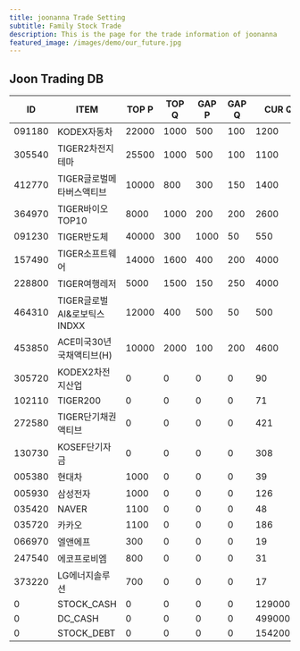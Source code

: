 ```yaml
---
title: joonanna Trade Setting
subtitle: Family Stock Trade
description: This is the page for the trade information of joonanna
featured_image: /images/demo/our_future.jpg
---
```


## Joon Trading DB

|ID|ITEM |TOP P|TOP Q|GAP P|GAP Q|CUR Q|
|--|-----|--|--|--|--|--|
|091180|KODEX자동차|22000|1000|500|100|1200|
|305540|TIGER2차전지테마|25500|1000|500|100|1100|
|412770|TIGER글로벌메타버스액티브|10000|800|300|150|1400| 
|364970|TIGER바이오TOP10|8000|1000|200|200|2600|
|091230|TIGER반도체|40000|300|1000|50|550|
|157490|TIGER소프트웨어|14000|1600|400|200|4000|
|228800|TIGER여행레저|5000|1500|150|250|4000|
|464310|TIGER글로벌AI&로보틱스INDXX|12000|400|500|50|500|
|453850|ACE미국30년국채액티브(H)|10000|2000|100|200|4600|
|305720|KODEX2차전지산업|0|0|0|0|90|
|102110|TIGER200|0|0|0|0|71|
|272580|TIGER단기채권액티브|0|0|0|0|421|
|130730|KOSEF단기자금|0|0|0|0|308|
|005380|현대차|1000|0|0|0|39|
|005930|삼성전자|1000|0|0|0|126|
|035420|NAVER|1100|0|0|0|48|
|035720|카카오|1100|0|0|0|186|
|066970|엘앤에프|300|0|0|0|19|
|247540|에코프로비엠|800|0|0|0|31|
|373220|LG에너지솔루션|700|0|0|0|17|
|0|STOCK_CASH|0|0|0|0|1290000|
|0|DC_CASH|0|0|0|0|4990000|
|0|STOCK_DEBT|0|0|0|0|15420000|
